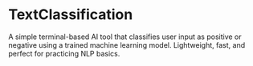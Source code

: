 # TextClassification
A simple terminal-based AI tool that classifies user input as positive or negative using a trained machine learning model. Lightweight, fast, and perfect for practicing NLP basics.
